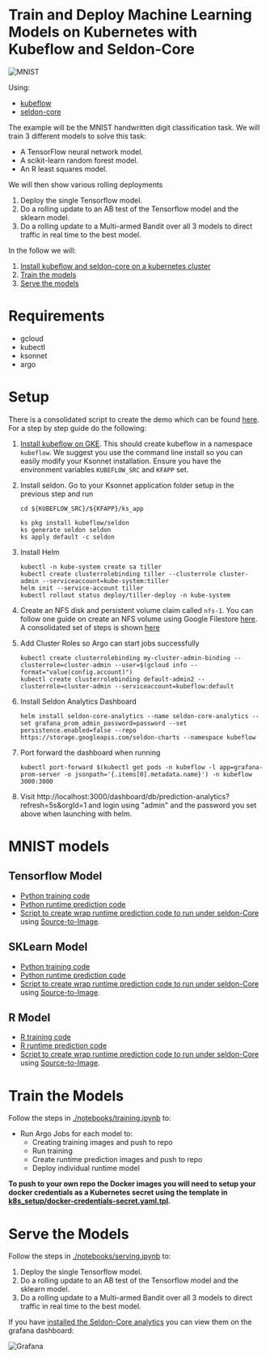 # Train and Deploy Machine Learning Models on Kubernetes with Kubeflow and Seldon-Core

![MNIST](notebooks/mnist.png "MNIST Digits")

Using:

 * [kubeflow](https://github.com/kubeflow/kubeflow)
 * [seldon-core](https://github.com/SeldonIO/seldon-core)
 
The example will be the MNIST handwritten digit classification task. We will train 3 different models to solve this task:

 * A TensorFlow neural network model.
 * A scikit-learn random forest model.
 * An R least squares model.

We will then show various rolling deployments

 1. Deploy the single Tensorflow model.
 2. Do a rolling update to an AB test of the Tensorflow model and the sklearn model.
 3. Do a rolling update to a Multi-armed Bandit over all 3 models to direct traffic in real time to the best model.


In the follow we will:

 1. [Install kubeflow and seldon-core on a kubernetes cluster](#setup)
 1. [Train the models](#train-the-models)
 1. [Serve the models](#serve-the-models)


# Requirements

 * gcloud
 * kubectl
 * ksonnet
 * argo


# Setup

  There is a consolidated script to create the demo which can be found [here](./scripts/README.md). For a step by step guide do the following:

  1. [Install kubeflow on GKE](https://www.kubeflow.org/docs/started/getting-started-gke/). This should create kubeflow in a namespace ```kubeflow```. We suggest you use the command line install so you can easily modify your Ksonnet installation. Ensure you have the environment variables `KUBEFLOW_SRC` and `KFAPP` set.

  1. Install seldon. Go to your Ksonnet application folder setup in the previous step and run
      ```
      cd ${KUBEFLOW_SRC}/${KFAPP}/ks_app

      ks pkg install kubeflow/seldon
      ks generate seldon seldon
      ks apply default -c seldon
      ```
  1. Install Helm
      ```
      kubectl -n kube-system create sa tiller
      kubectl create clusterrolebinding tiller --clusterrole cluster-admin --serviceaccount=kube-system:tiller
      helm init --service-account tiller
      kubectl rollout status deploy/tiller-deploy -n kube-system
      ```
  1. Create an NFS disk and persistent volume claim called `nfs-1`. You can follow one guide on create an NFS volume using Google Filestore [here](https://cloud.google.com/community/tutorials/gke-filestore-dynamic-provisioning). A consolidated set of steps is shown [here](nfs.md)
  1. Add Cluster Roles so Argo can start jobs successfully
      ```
      kubectl create clusterrolebinding my-cluster-admin-binding --clusterrole=cluster-admin --user=$(gcloud info --format="value(config.account)")
      kubectl create clusterrolebinding default-admin2 --clusterrole=cluster-admin --serviceaccount=kubeflow:default
      ```
  1. Install Seldon Analytics Dashboard
      ```
      helm install seldon-core-analytics --name seldon-core-analytics --set grafana_prom_admin_password=password --set persistence.enabled=false --repo https://storage.googleapis.com/seldon-charts --namespace kubeflow
      ```
  1. Port forward the dashboard when running
      ```
      kubectl port-forward $(kubectl get pods -n kubeflow -l app=grafana-prom-server -o jsonpath='{.items[0].metadata.name}') -n kubeflow 3000:3000
      ```
  1. Visit http://localhost:3000/dashboard/db/prediction-analytics?refresh=5s&orgId=1 and login using "admin" and the password you set above when launching with helm.

# MNIST models

## Tensorflow Model

 * [Python training code](models/tf_mnist/train/create_model.py)
 * [Python runtime prediction code](models/tf_mnist/runtime/DeepMnist.py)
 * [Script to create wrap runtime prediction code to run under seldon-Core](models/tf_mnist/runtime/wrap.sh) using [Source-to-Image](https://github.com/openshift/source-to-image).

## SKLearn Model

 * [Python training code](models/sk_mnist/train/create_model.py)
 * [Python runtime prediction code](models/sk_mnist/runtime/SkMnist.py)
 * [Script to create wrap runtime prediction code to run under seldon-Core](models/sk_mnist/runtime/wrap.sh) using [Source-to-Image](https://github.com/openshift/source-to-image).

## R Model

 * [R training code](models/r_mnist/train/train.R)
 * [R runtime prediction code](models/r_mnist/runtime/mnist.R)
 * [Script to create wrap runtime prediction code to run under seldon-Core](models/r_mnist/runtime/wrap.sh) using [Source-to-Image](https://github.com/openshift/source-to-image).

# Train the Models

 Follow the steps in [./notebooks/training.ipynb](./notebooks/training.ipynb) to:

 * Run Argo Jobs for each model to:
   * Creating training images and push to repo
   * Run training
   * Create runtime prediction images and push to repo
   * Deploy individual runtime model

**To push to your own repo the Docker images you will need to setup your docker credentials as a Kubernetes secret using the template in [k8s_setup/docker-credentials-secret.yaml.tpl](k8s_setup/docker-credentials-secret.yaml.tpl).**

# Serve the Models

Follow the steps in [./notebooks/serving.ipynb](./notebooks/serving.ipynb) to:

 1. Deploy the single Tensorflow model.
 2. Do a rolling update to an AB test of the Tensorflow model and the sklearn model.
 3. Do a rolling update to a Multi-armed Bandit over all 3 models to direct traffic in real time to the best model.

If you have [installed the Seldon-Core analytics](setup.md#grafana-dashboard) you can view them on the grafana dashboard:

![Grafana](grafana.png "Grafana Dashboard")